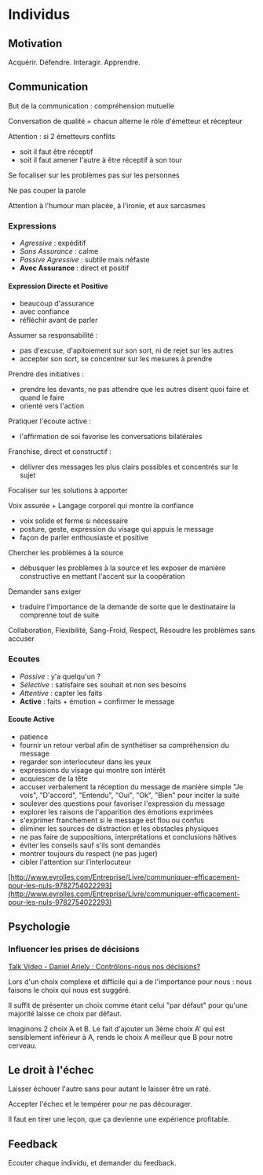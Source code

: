 # Individus


## Motivation

Acquérir. Défendre. Interagir. Apprendre.


## Communication

But de la communication : compréhension mutuelle

Conversation de qualité = chacun alterne le rôle d'émetteur et récepteur

Attention : si 2 émetteurs conflits
 - soit il faut être réceptif
 - soit il faut amener l'autre à être réceptif à son tour

Se focaliser sur les problèmes pas sur les personnes

Ne pas couper la parole

Attention à l'humour man placée, à l'ironie, et aux sarcasmes

### Expressions

 - *Agressive* : expéditif
 - *Sans Assurance* : calme
 - *Passive Agressive* : subtile mais néfaste
 - **Avec Assurance** : direct et positif

#### Expression Directe et Positive

 - beaucoup d'assurance
 - avec confiance
 - réfléchir avant de parler

Assumer sa responsabilité : 
 - pas d'excuse, d'apitoiement sur son sort, ni de rejet sur les autres
 - accepter son sort, se concentrer sur les mesures à prendre

Prendre des initiatives : 
 - prendre les devants, ne pas attendre que les autres disent quoi faire et quand le faire
 - orienté vers l'action

Pratiquer l'écoute active : 
 - l'affirmation de soi favorise les conversations bilatérales

Franchise, direct et constructif : 
 - délivrer des messages les plus clairs possibles et concentrés sur le sujet

Focaliser sur les solutions à apporter

Voix assurée + Langage corporel qui montre la confiance
 - voix solide et ferme si nécessaire
 - posture, geste, expression du visage qui appuis le message
 - façon de parler enthousiaste et positive

Chercher les problèmes à la source
 - débusquer les problèmes à la source et les exposer de manière constructive en mettant l'accent sur la coopération

 Demander sans exiger
 - traduire l'importance de la demande de sorte que le destinataire la comprenne tout de suite

Collaboration, Flexibilité, Sang-Froid, Respect, Résoudre les problèmes sans accuser


### Ecoutes
 - *Passive* : y'a quelqu'un ?
 - *Sélective* : satisfaire ses souhait et non ses besoins
 - *Attentive* : capter les faits
 - **Active** : faits + émotion + confirmer le message

#### Ecoute Active

 - patience
 - fournir un retour verbal afin de synthétiser sa compréhension du message
 - regarder son interlocuteur dans les yeux
 - expressions du visage qui montre son intérêt
 - acquiescer de la tête
 - accuser verbalement la réception du message de manière simple "Je vois", "D'accord", "Entendu", "Oui", "Ok", "Bien" pour inciter la suite
 - soulever des questions pour favoriser l'expression du message
 - explorer les raisons de l'apparition des émotions exprimées
 - s'exprimer franchement si le message est flou  ou confus
 - éliminer les sources de distraction et les obstacles physiques
 - ne pas faire de suppositions, interprétations et conclusions hâtives
 - éviter les conseils sauf s'ils sont demandés
 - montrer toujours du respect (ne pas juger)
 - cibler l'attention sur l'interlocuteur

[http://www.eyrolles.com/Entreprise/Livre/communiquer-efficacement-pour-les-nuls-9782754022293](http://www.eyrolles.com/Entreprise/Livre/communiquer-efficacement-pour-les-nuls-9782754022293)

## Psychologie


### Influencer les prises de décisions

[Talk Video - Daniel Ariely : Contrôlons-nous nos décisions?](https://www.ted.com/talks/dan_ariely_asks_are_we_in_control_of_our_own_decisions?language=fr)

Lors d'un choix complexe et difficile qui a de l'importance pour nous : nous faisons le choix qui nous est suggéré.

Il suffit de présenter un choix comme étant celui "par défaut" pour qu'une majorité laisse ce choix par défaut.

Imaginons 2 choix A et B. Le fait d'ajouter un 3ème choix A' qui est sensiblement inférieur à A, rends le choix A meilleur que B pour notre cerveau.

## Le droit à l'échec

Laisser échouer l'autre sans pour autant le laisser être un raté.

Accepter l'échec et le tempérer pour ne pas décourager.

Il faut en tirer une leçon, que ça devienne une expérience profitable.

## Feedback

Ecouter chaque individu, et demander du feedback.
